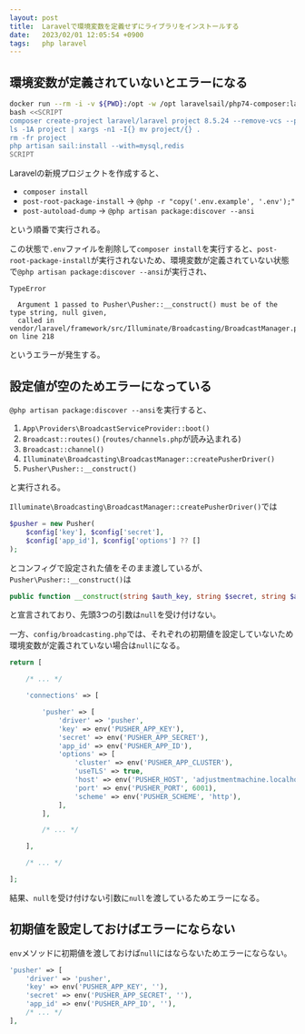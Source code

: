 ```yaml
---
layout: post
title:  Laravelで環境変数を定義せずにライブラリをインストールする
date:   2023/02/01 12:05:54 +0900
tags:   php laravel
---
```


## 環境変数が定義されていないとエラーになる

```sh
docker run --rm -i -v ${PWD}:/opt -w /opt laravelsail/php74-composer:latest \
bash <<SCRIPT
composer create-project laravel/laravel project 8.5.24 --remove-vcs --prefer-dist
ls -1A project | xargs -n1 -I{} mv project/{} .
rm -fr project
php artisan sail:install --with=mysql,redis
SCRIPT
```

Laravelの新規プロジェクトを作成すると、

-   `composer install`
-   `post-root-package-install` -> `@php -r "copy('.env.example', '.env');"`
-   `post-autoload-dump` -> `@php artisan package:discover --ansi`

という順番で実行される。

この状態で`.env`ファイルを削除して`composer install`を実行すると、`post-root-package-install`が実行されないため、環境変数が定義されていない状態で`@php artisan package:discover --ansi`が実行され、

```log
TypeError

  Argument 1 passed to Pusher\Pusher::__construct() must be of the type string, null given,
  called in vendor/laravel/framework/src/Illuminate/Broadcasting/BroadcastManager.php on line 218
```

というエラーが発生する。

## 設定値が空のためエラーになっている

`@php artisan package:discover --ansi`を実行すると、

1.  `App\Providers\BroadcastServiceProvider::boot()`
1.  `Broadcast::routes()` (`routes/channels.php`が読み込まれる)
1.  `Broadcast::channel()`
1.  `Illuminate\Broadcasting\BroadcastManager::createPusherDriver()`
1.  `Pusher\Pusher::__construct()`

と実行される。

`Illuminate\Broadcasting\BroadcastManager::createPusherDriver()`では

```php
$pusher = new Pusher(
    $config['key'], $config['secret'],
    $config['app_id'], $config['options'] ?? []
);
```

とコンフィグで設定された値をそのまま渡しているが、`Pusher\Pusher::__construct()`は

```php
public function __construct(string $auth_key, string $secret, string $app_id, array $options = [], ClientInterface $client = null)
```

と宣言されており、先頭3つの引数は`null`を受け付けない。

一方、`config/broadcasting.php`では、それぞれの初期値を設定していないため環境変数が定義されていない場合は`null`になる。

```php
return [

    /* ... */

    'connections' => [

        'pusher' => [
            'driver' => 'pusher',
            'key' => env('PUSHER_APP_KEY'),
            'secret' => env('PUSHER_APP_SECRET'),
            'app_id' => env('PUSHER_APP_ID'),
            'options' => [
                'cluster' => env('PUSHER_APP_CLUSTER'),
                'useTLS' => true,
                'host' => env('PUSHER_HOST', 'adjustmentmachine.localhost'),
                'port' => env('PUSHER_PORT', 6001),
                'scheme' => env('PUSHER_SCHEME', 'http'),
            ],
        ],

        /* ... */

    ],

    /* ... */

];
```

結果、`null`を受け付けない引数に`null`を渡しているためエラーになる。

## 初期値を設定しておけばエラーにならない

`env`メソッドに初期値を渡しておけば`null`にはならないためエラーにならない。

```php
'pusher' => [
    'driver' => 'pusher',
    'key' => env('PUSHER_APP_KEY', ''),
    'secret' => env('PUSHER_APP_SECRET', ''),
    'app_id' => env('PUSHER_APP_ID', ''),
    /* ... */
],
```
